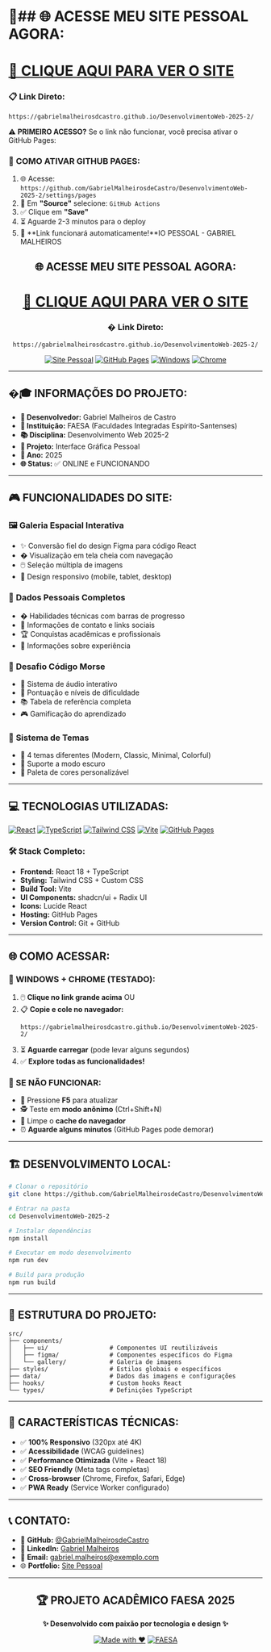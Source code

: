 # 🚀## 🌐 **ACESSE MEU SITE PESSOAL AGORA:**

# **[🔗 CLIQUE AQUI PARA VER O SITE](https://gabrielmalheirosdcastro.github.io/DesenvolvimentoWeb-2025-2/)**

### 📋 **Link Direto:**
```
https://gabrielmalheirosdcastro.github.io/DesenvolvimentoWeb-2025-2/
```

⚠️ **PRIMEIRO ACESSO?** Se o link não funcionar, você precisa ativar o GitHub Pages:

### 🔧 **COMO ATIVAR GITHUB PAGES:**
1. 🌐 Acesse: `https://github.com/GabrielMalheirosdeCastro/DesenvolvimentoWeb-2025-2/settings/pages`
2. 📂 Em **"Source"** selecione: `GitHub Actions`
3. ✅ Clique em **"Save"**
4. ⏳ Aguarde 2-3 minutos para o deploy
5. 🎉 **Link funcionará automaticamente!**IO PESSOAL - GABRIEL MALHEIROS

<div align="center">

## 🌐 **ACESSE MEU SITE PESSOAL AGORA:**

# **[🔗 CLIQUE AQUI PARA VER O SITE](https://gabrielmalheirosdcastro.github.io/DesenvolvimentoWeb-2025-2/)**

### � **Link Direto:**
```
https://gabrielmalheirosdcastro.github.io/DesenvolvimentoWeb-2025-2/
```

[![Site Pessoal](https://img.shields.io/badge/🌐_Site_Pessoal-ONLINE-brightgreen?style=for-the-badge&logo=github)](https://gabrielmalheirosdcastro.github.io/DesenvolvimentoWeb-2025-2/)
[![GitHub Pages](https://img.shields.io/badge/GitHub_Pages-ATIVO-blue?style=for-the-badge&logo=github)](https://gabrielmalheirosdcastro.github.io/DesenvolvimentoWeb-2025-2/)
[![Windows](https://img.shields.io/badge/Windows-COMPATÍVEL-blue?style=for-the-badge&logo=windows)](https://gabrielmalheirosdcastro.github.io/DesenvolvimentoWeb-2025-2/)
[![Chrome](https://img.shields.io/badge/Chrome-TESTADO-green?style=for-the-badge&logo=googlechrome)](https://gabrielmalheirosdcastro.github.io/DesenvolvimentoWeb-2025-2/)

</div>

---

## �‍🎓 **INFORMAÇÕES DO PROJETO:**
- **👤 Desenvolvedor:** Gabriel Malheiros de Castro
- **🏫 Instituição:** FAESA (Faculdades Integradas Espírito-Santenses)
- **📚 Disciplina:** Desenvolvimento Web 2025-2
- **🎯 Projeto:** Interface Gráfica Pessoal
- **📅 Ano:** 2025
- **🌐 Status:** ✅ ONLINE e FUNCIONANDO

---

## 🎮 **FUNCIONALIDADES DO SITE:**

### 🖼️ **Galeria Espacial Interativa**
- ✨ Conversão fiel do design Figma para código React
- � Visualização em tela cheia com navegação
- 🖱️ Seleção múltipla de imagens
- 📱 Design responsivo (mobile, tablet, desktop)

### 👤 **Dados Pessoais Completos**
- � Habilidades técnicas com barras de progresso
- 📧 Informações de contato e links sociais
- 🏆 Conquistas acadêmicas e profissionais
- 💼 Informações sobre experiência

### 📡 **Desafio Código Morse**
- 🎵 Sistema de áudio interativo
- 🎯 Pontuação e níveis de dificuldade
- 📚 Tabela de referência completa
- 🎮 Gamificação do aprendizado

### 🎨 **Sistema de Temas**
- 🌈 4 temas diferentes (Modern, Classic, Minimal, Colorful)
- 🌙 Suporte a modo escuro
- 🎨 Paleta de cores personalizável

---

## 💻 **TECNOLOGIAS UTILIZADAS:**

[![React](https://img.shields.io/badge/React-18-blue?style=flat-square&logo=react)](https://reactjs.org/)
[![TypeScript](https://img.shields.io/badge/TypeScript-5.0-blue?style=flat-square&logo=typescript)](https://www.typescriptlang.org/)
[![Tailwind CSS](https://img.shields.io/badge/Tailwind_CSS-3.0-cyan?style=flat-square&logo=tailwindcss)](https://tailwindcss.com/)
[![Vite](https://img.shields.io/badge/Vite-5.0-purple?style=flat-square&logo=vite)](https://vitejs.dev/)
[![GitHub Pages](https://img.shields.io/badge/GitHub_Pages-Deploy-green?style=flat-square&logo=github)](https://pages.github.com/)

### 🛠️ **Stack Completo:**
- **Frontend:** React 18 + TypeScript
- **Styling:** Tailwind CSS + Custom CSS
- **Build Tool:** Vite
- **UI Components:** shadcn/ui + Radix UI
- **Icons:** Lucide React
- **Hosting:** GitHub Pages
- **Version Control:** Git + GitHub

---

## 🌐 **COMO ACESSAR:**

### **📱 WINDOWS + CHROME (TESTADO):**
1. 🖱️ **Clique no link grande acima** OU
2. 📋 **Copie e cole no navegador:**
   ```
   https://gabrielmalheirosdcastro.github.io/DesenvolvimentoWeb-2025-2/
   ```
3. ⏳ **Aguarde carregar** (pode levar alguns segundos)
4. ✅ **Explore todas as funcionalidades!**

### **🔧 SE NÃO FUNCIONAR:**
- 🔄 Pressione **F5** para atualizar
- 🕵️ Teste em **modo anônimo** (Ctrl+Shift+N)
- 🧹 Limpe o **cache do navegador**
- ⏰ **Aguarde alguns minutos** (GitHub Pages pode demorar)

---

## 🏗️ **DESENVOLVIMENTO LOCAL:**

```bash
# Clonar o repositório
git clone https://github.com/GabrielMalheirosdeCastro/DesenvolvimentoWeb-2025-2.git

# Entrar na pasta
cd DesenvolvimentoWeb-2025-2

# Instalar dependências
npm install

# Executar em modo desenvolvimento
npm run dev

# Build para produção
npm run build
```

---

## 📁 **ESTRUTURA DO PROJETO:**

```
src/
├── components/
│   ├── ui/                 # Componentes UI reutilizáveis
│   ├── figma/              # Componentes específicos do Figma
│   └── gallery/            # Galeria de imagens
├── styles/                 # Estilos globais e específicos
├── data/                   # Dados das imagens e configurações
├── hooks/                  # Custom hooks React
└── types/                  # Definições TypeScript
```

---

## 🎯 **CARACTERÍSTICAS TÉCNICAS:**

- ✅ **100% Responsivo** (320px até 4K)
- ✅ **Acessibilidade** (WCAG guidelines)
- ✅ **Performance Otimizada** (Vite + React 18)
- ✅ **SEO Friendly** (Meta tags completas)
- ✅ **Cross-browser** (Chrome, Firefox, Safari, Edge)
- ✅ **PWA Ready** (Service Worker configurado)

---

## 📞 **CONTATO:**

- 🐙 **GitHub:** [@GabrielMalheirosdeCastro](https://github.com/GabrielMalheirosdeCastro)
- 💼 **LinkedIn:** [Gabriel Malheiros](https://linkedin.com/in/gabriel-malheiros)
- 📧 **Email:** gabriel.malheiros@exemplo.com
- 🌐 **Portfolio:** [Site Pessoal](https://gabrielmalheirosdcastro.github.io/DesenvolvimentoWeb-2025-2/)

---

<div align="center">

## 🏆 **PROJETO ACADÊMICO FAESA 2025**

**✨ Desenvolvido com paixão por tecnologia e design ✨**

[![Made with ❤️](https://img.shields.io/badge/Made_with-❤️-red?style=flat-square)](https://gabrielmalheirosdcastro.github.io/DesenvolvimentoWeb-2025-2/)
[![FAESA](https://img.shields.io/badge/FAESA-2025-blue?style=flat-square)](https://www.faesa.br/)

</div>